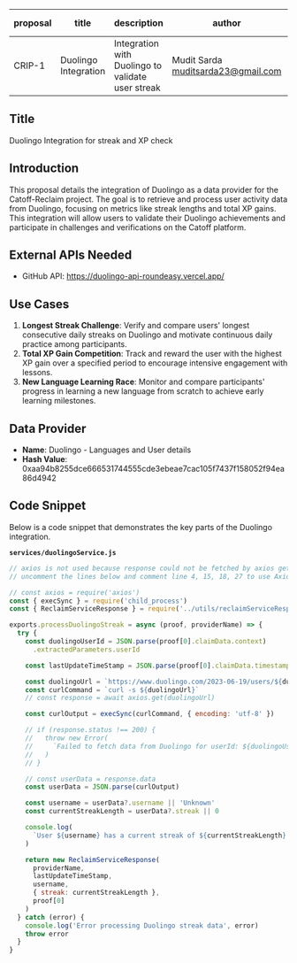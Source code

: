 | proposal | title                | description                                       | author                               | discussions-to | status | type        | category | created    | requires |
| -------- | -------------------- | ------------------------------------------------- | ------------------------------------ | -------------- | ------ | ----------- | -------- | ---------- | -------- |
| CRIP-1   | Duolingo Integration | Integration with Duolingo to validate user streak | Mudit Sarda <muditsarda23@gmail.com> |                | Draft  | Integration | CRIP     | 2024-06-21 |          |

## Title

Duolingo Integration for streak and XP check

## Introduction

This proposal details the integration of Duolingo as a data provider for the Catoff-Reclaim project. The goal is to retrieve and process user activity data from Duolingo, focusing on metrics like streak lengths and total XP gains. This integration will allow users to validate their Duolingo achievements and participate in challenges and verifications on the Catoff platform.

## External APIs Needed

- GitHub API: https://duolingo-api-roundeasy.vercel.app/

## Use Cases

1. **Longest Streak Challenge**: Verify and compare users' longest consecutive daily streaks on Duolingo and motivate continuous daily practice among participants.
2. **Total XP Gain Competition**: Track and reward the user with the highest XP gain over a specified period to encourage intensive engagement with lessons.
3. **New Language Learning Race**: Monitor and compare participants' progress in learning a new language from scratch to achieve early learning milestones.

## Data Provider

- **Name**: Duolingo - Languages and User details
- **Hash Value**: 0xaa94b8255dce666531744555cde3ebeae7cac105f7437f158052f94ea86d4942

## Code Snippet

Below is a code snippet that demonstrates the key parts of the Duolingo integration.

**`services/duolingoService.js`**

```javascript
// axios is not used because response could not be fetched by axios get method but by cURL.
// uncomment the lines below and comment line 4, 15, 18, 27 to use Axios.

// const axios = require('axios')
const { execSync } = require('child_process')
const { ReclaimServiceResponse } = require('../utils/reclaimServiceResponse')

exports.processDuolingoStreak = async (proof, providerName) => {
  try {
    const duolingoUserId = JSON.parse(proof[0].claimData.context)
      .extractedParameters.userId

    const lastUpdateTimeStamp = JSON.parse(proof[0].claimData.timestampS)

    const duolingoUrl = `https://www.duolingo.com/2023-06-19/users/${duolingoUserId}`
    const curlCommand = `curl -s ${duolingoUrl}`
    // const response = await axios.get(duolingoUrl)

    const curlOutput = execSync(curlCommand, { encoding: 'utf-8' })

    // if (response.status !== 200) {
    //   throw new Error(
    //     `Failed to fetch data from Duolingo for userId: ${duolingoUserId}`
    //   )
    // }

    // const userData = response.data
    const userData = JSON.parse(curlOutput)

    const username = userData?.username || 'Unknown'
    const currentStreakLength = userData?.streak || 0

    console.log(
      `User ${username} has a current streak of ${currentStreakLength} days.`
    )

    return new ReclaimServiceResponse(
      providerName,
      lastUpdateTimeStamp,
      username,
      { streak: currentStreakLength },
      proof[0]
    )
  } catch (error) {
    console.log('Error processing Duolingo streak data', error)
    throw error
  }
}
```
